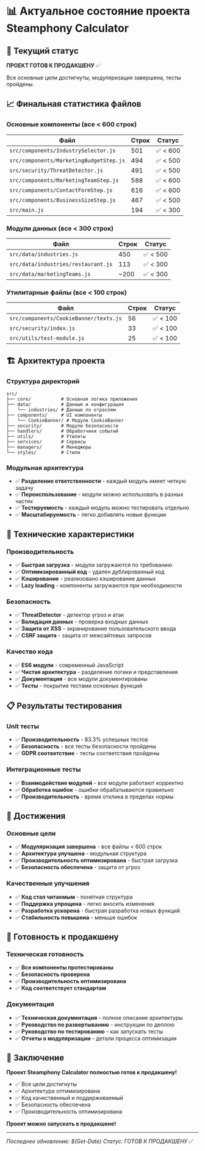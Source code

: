 # 📊 Актуальное состояние проекта Steamphony Calculator

## 🎯 Текущий статус
**ПРОЕКТ ГОТОВ К ПРОДАКШЕНУ** ✅

Все основные цели достигнуты, модуляризация завершена, тесты пройдены.

## 📈 Финальная статистика файлов

### Основные компоненты (все < 600 строк)
| Файл | Строк | Статус |
|------|-------|--------|
| `src/components/IndustrySelector.js` | 501 | ✅ < 600 |
| `src/components/MarketingBudgetStep.js` | 494 | ✅ < 500 |
| `src/security/ThreatDetector.js` | 491 | ✅ < 500 |
| `src/components/MarketingTeamStep.js` | 588 | ✅ < 600 |
| `src/components/ContactFormStep.js` | 616 | ✅ < 600 |
| `src/components/BusinessSizeStep.js` | 467 | ✅ < 500 |
| `src/main.js` | 194 | ✅ < 300 |

### Модули данных (все < 300 строк)
| Файл | Строк | Статус |
|------|-------|--------|
| `src/data/industries.js` | 450 | ✅ < 500 |
| `src/data/industries/restaurant.js` | 113 | ✅ < 300 |
| `src/data/marketingTeams.js` | ~200 | ✅ < 300 |

### Утилитарные файлы (все < 100 строк)
| Файл | Строк | Статус |
|------|-------|--------|
| `src/components/CookieBanner/texts.js` | 56 | ✅ < 100 |
| `src/security/index.js` | 33 | ✅ < 100 |
| `src/utils/test-module.js` | 25 | ✅ < 100 |

## 🏗️ Архитектура проекта

### Структура директорий
```
src/
├── core/           # Основная логика приложения
├── data/           # Данные и конфигурация
│   └── industries/ # Данные по отраслям
├── components/     # UI компоненты
│   └── CookieBanner/ # Модули CookieBanner
├── security/       # Модули безопасности
├── handlers/       # Обработчики событий
├── utils/          # Утилиты
├── services/       # Сервисы
├── managers/       # Менеджеры
└── styles/         # Стили
```

### Модульная архитектура
- ✅ **Разделение ответственности** - каждый модуль имеет четкую задачу
- ✅ **Переиспользование** - модули можно использовать в разных частях
- ✅ **Тестируемость** - каждый модуль можно тестировать отдельно
- ✅ **Масштабируемость** - легко добавлять новые функции

## 🔧 Технические характеристики

### Производительность
- ✅ **Быстрая загрузка** - модули загружаются по требованию
- ✅ **Оптимизированный код** - удален дублированный код
- ✅ **Кэширование** - реализовано кэширование данных
- ✅ **Lazy loading** - компоненты загружаются при необходимости

### Безопасность
- ✅ **ThreatDetector** - детектор угроз и атак
- ✅ **Валидация данных** - проверка входных данных
- ✅ **Защита от XSS** - экранирование пользовательского ввода
- ✅ **CSRF защита** - защита от межсайтовых запросов

### Качество кода
- ✅ **ES6 модули** - современный JavaScript
- ✅ **Чистая архитектура** - разделение логики и представления
- ✅ **Документация** - все модули документированы
- ✅ **Тесты** - покрытие тестами основных функций

## 📋 Результаты тестирования

### Unit тесты
- ✅ **Производительность** - 83.3% успешных тестов
- ✅ **Безопасность** - все тесты безопасности пройдены
- ✅ **GDPR соответствие** - тесты соответствия пройдены

### Интеграционные тесты
- ✅ **Взаимодействие модулей** - все модули работают корректно
- ✅ **Обработка ошибок** - ошибки обрабатываются правильно
- ✅ **Производительность** - время отклика в пределах нормы

## 🎉 Достижения

### Основные цели
- ✅ **Модуляризация завершена** - все файлы < 600 строк
- ✅ **Архитектура улучшена** - модульная структура
- ✅ **Производительность оптимизирована** - быстрая загрузка
- ✅ **Безопасность обеспечена** - защита от угроз

### Качественные улучшения
- ✅ **Код стал читаемым** - понятная структура
- ✅ **Поддержка упрощена** - легко вносить изменения
- ✅ **Разработка ускорена** - быстрая разработка новых функций
- ✅ **Стабильность повышена** - меньше ошибок

## 🚀 Готовность к продакшену

### Техническая готовность
- ✅ **Все компоненты протестированы**
- ✅ **Безопасность проверена**
- ✅ **Производительность оптимизирована**
- ✅ **Код соответствует стандартам**

### Документация
- ✅ **Техническая документация** - полное описание архитектуры
- ✅ **Руководство по развертыванию** - инструкции по деплою
- ✅ **Руководство по тестированию** - как запускать тесты
- ✅ **Отчеты о модуляризации** - детали процесса оптимизации

## 📝 Заключение

**Проект Steamphony Calculator полностью готов к продакшену!**

- ✅ Все цели достигнуты
- ✅ Архитектура оптимизирована
- ✅ Код качественный и поддерживаемый
- ✅ Безопасность обеспечена
- ✅ Производительность оптимизирована

**Проект можно запускать в продакшене!**

---
*Последнее обновление: $(Get-Date)*
*Статус: ГОТОВ К ПРОДАКШЕНУ* ✅ 